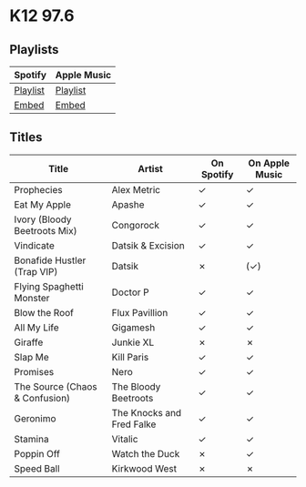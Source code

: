 # K12 97.6

## Playlists

Spotify                                                                 | Apple Music
----------------------------------------------------------------------- | -------------------------------------------------------------------------------------------
[Playlist](https://open.spotify.com/playlist/4TPrfC1foB0OQy1d967iAm)    | [Playlist](https://itunes.apple.com/de/playlist/pl.247d4c49b0164cad8f9e8538009f726d)
[Embed](https://open.spotify.com/embed/playlist/4TPrfC1foB0OQy1d967iAm) | [Embed](https://tools.applemusic.com/embed/v1/playlist/pl.247d4c49b0164cad8f9e8538009f726d)

## Titles

Title                          | Artist                    | On Spotify | On Apple Music
------------------------------ | ------------------------- | ---------- | --------------
Prophecies                     | Alex Metric               | ✓          | ✓
Eat My Apple                   | Apashe                    | ✓          | ✓
Ivory (Bloody Beetroots Mix)   | Congorock                 | ✓          | ✓
Vindicate                      | Datsik & Excision         | ✓          | ✓
Bonafide Hustler (Trap VIP)    | Datsik                    | ✗          | (✓)
Flying Spaghetti Monster       | Doctor P                  | ✓          | ✓
Blow the Roof                  | Flux Pavillion            | ✓          | ✓
All My Life                    | Gigamesh                  | ✓          | ✓
Giraffe                        | Junkie XL                 | ✗          | ✗
Slap Me                        | Kill Paris                | ✓          | ✓
Promises                       | Nero                      | ✓          | ✓
The Source (Chaos & Confusion) | The Bloody Beetroots      | ✓          | ✓
Geronimo                       | The Knocks and Fred Falke | ✓          | ✓
Stamina                        | Vitalic                   | ✓          | ✓
Poppin Off                     | Watch the Duck            | ✗          | ✓
Speed Ball                     | Kirkwood West             | ✗          | ✗
